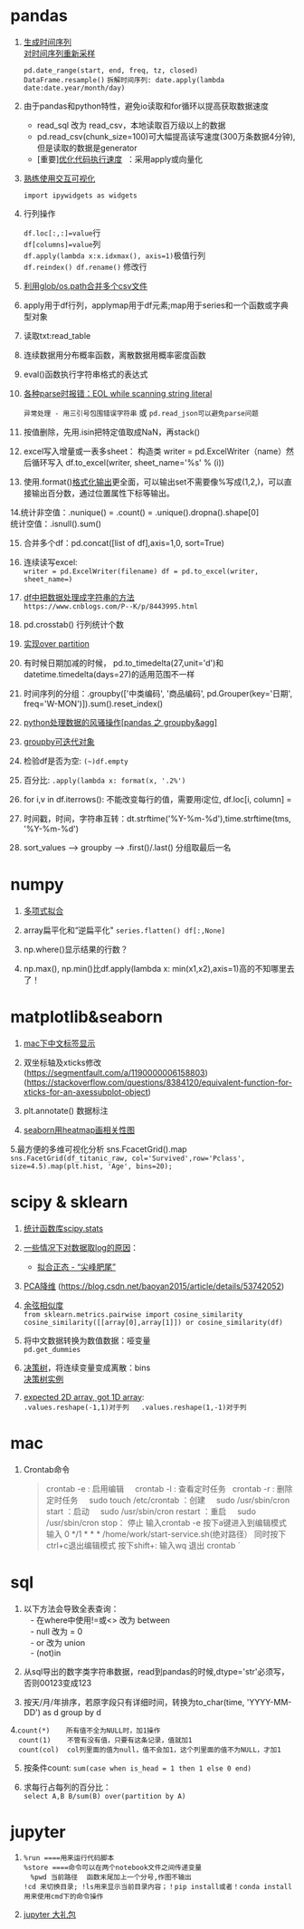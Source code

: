 # pandas
1. [生成时间序列](https://blog.csdn.net/you_are_my_dream/article/details/70209757)  
    [对时间序列重新采样](https://blog.csdn.net/wangshuang1631/article/details/52314944)  
    
    `pd.date_range(start, end, freq, tz, closed)`  
    `DataFrame.resample()`
    `拆解时间序列: date.apply(lambda date:date.year/month/day)`  
  
2. 由于pandas和python特性，避免io读取和for循环以提高获取数据速度
     - read_sql 改为 read_csv，本地读取百万级以上的数据  
     - pd.read_csv(chunk_size=100)可大幅提高读写速度(300万条数据4分钟),但是读取的数据是generator      
     - [重要][优化代码执行速度](https://python.freelycode.com/contribution/detail/1083)  ：采用apply或向量化

3. [熟练使用交互可视化](http://ipywidgets.readthedocs.io/en/latest/examples/Using%20Interact.html)

    `import ipywidgets as widgets`
    
4. 行列操作  

    `df.loc[:,:]=value`行  
    `df[columns]=value`列  
    `df.apply(lambda x:x.idxmax(), axis=1)`极值行列  
    `df.reindex() df.rename()` 修改行   
    
 
5. [利用glob/os.path合并多个csv文件](https://blog.csdn.net/u010129985/article/details/79177359)  

6. apply用于df行列，applymap用于df元素;map用于series和一个函数或字典型对象

7. 读取txt:read_table

8. 连续数据用分布概率函数，离散数据用概率密度函数

9. eval()函数执行字符串格式的表达式

10. [各种parse时报错：EOL while scanning string literal](https://blog.csdn.net/idevcod/article/details/11635479)  

    `异常处理 - 用三引号包围错误字符串` 或 `pd.read_json可以避免parse问题`
11. 按值删除，先用.isin把特定值取成NaN，再stack()  

12. excel写入增量或一表多sheet： 构造类 writer = pd.ExcelWriter（name）然后循环写入 df.to_excel(writer, sheet_name='%s' % (i))  

13. 使用.format()[格式化输出](http://www.cnblogs.com/fat39/p/7245035.html)更全面，可以输出set不需要像%写成(1,2,)，可以直接输出百分数，通过位置属性下标等输出。  

14.统计非空值：.nunique() = .count() = .unique().dropna().shape\[0]  
  统计空值：.isnull().sum()  

15. 合并多个df：pd.concat([list of df],axis=1,0, sort=True)  

16. 连续读写excel:  
    `writer = pd.ExcelWriter(filename) df = pd.to_excel(writer, sheet_name=)`  

17. [df中把数据处理成字符串的方法](http://www.ppvke.com/Blog/archives/39790)  
    `https://www.cnblogs.com/P--K/p/8443995.html`  
18. pd.crosstab() 行列统计个数

19. [实现over partition](https://www.jianshu.com/p/6ef54e943ad0)  

20. 有时候日期加减的时候， pd.to_timedelta(27,unit='d')和 datetime.timedelta(days=27)的适用范围不一样  

21. 时间序列的分组：.groupby(['中类编码', '商品编码', pd.Grouper(key='日期', freq='W-MON')]).sum().reset_index()  

22. [python处理数据的风骚操作[pandas 之 groupby&agg]](https://segmentfault.com/a/1190000012394176)  

23. [groupby可迭代对象](https://blog.csdn.net/claroja/article/details/72911882)  

24. 检验df是否为空: `(~)df.empty`  

25. 百分比: `.apply(lambda x: format(x, '.2%')`  

26. for i,v in df.iterrows(): 不能改变每行的值，需要用i定位, df.loc[i, column] =  

27. 时间戳，时间，字符串互转：dt.strftime('%Y-%m-%d'),time.strftime(tms, '%Y-%m-%d')  

28. sort_values --> groupby --> .first()/.last() 分组取最后一名  

# numpy
1. [多项式拟合](https://blog.csdn.net/lubin2016/article/details/78823013)  

2. array扁平化和“逆扁平化"
    `series.flatten() df[:,None]`  
3. np.where()显示结果的行数？  

4. np.max(), np.min()比df.apply(lambda x: min(x1,x2),axis=1)高的不知哪里去了！  

# matplotlib&seaborn
1. [mac下中文标签显示](http://skyrover.me/2018/02/13/matplotlib_issue_solution/)

2. 双坐标轴及xticks修改  
    (https://segmentfault.com/a/1190000006158803)  
    (https://stackoverflow.com/questions/8384120/equivalent-function-for-xticks-for-an-axessubplot-object)
     
3. plt.annotate() 数据标注  

4. [seaborn用heatmap画相关性图](http://seaborn.pydata.org/examples/many_pairwise_correlations.html#plotting-a-diagonal-correlation-matrix)  

5.最方便的多维可视化分析  sns.FcacetGrid().map  
    `sns.FacetGrid(df_titanic_raw, col='Survived',row='Pclass', size=4.5).map(plt.hist, 'Age', bins=20);`  
    
# scipy & sklearn
1. [统计函数库scipy.stats](https://blog.csdn.net/pipisorry/article/details/49515215)  

2. [一些情况下对数据取log的原因](http://bbs.pinggu.org/thread-3027640-1-1.html)：
    - [拟合正态 - “尖峰肥尾”](http://bbs.pinggu.org/thread-1286098-1-1.html)

3. [PCA降维](https://www.jianshu.com/p/4528aaa6dc48)  (https://blog.csdn.net/baoyan2015/article/details/53742052)

4. [余弦相似度](http://blog.christianperone.com/2013/09/machine-learning-cosine-similarity-for-vector-space-models-part-iii/)  
    `from sklearn.metrics.pairwise import cosine_similarity`  
        `cosine_similarity([[array[0],array[1]]) or cosine_similarity(df)`

5. 将中文数据转换为数值数据：哑变量  
    `pd.get_dummies`
6. [决策树](http://www.ppvke.com/Blog/archives/44548)，将连续变量变成离散：bins  
    [决策树实例](https://blog.csdn.net/oxuzhenyi/article/details/76427704)
    
7. [expected 2D array, got 1D array](https://blog.csdn.net/little_bobo/article/details/78861578):  
    `.values.reshape(-1,1)对于列  
    .values.reshape(1,-1)对于列`  

# mac
1. Crontab命令
    > crontab -e : 启用编辑
     crontab -l : 查看定时任务  
     crontab -r : 删除定时任务 
     sudo touch /etc/crontab ：创建
     sudo /usr/sbin/cron start ：启动 
     sudo /usr/sbin/cron restart ：重启 
     sudo /usr/sbin/cron stop： 停止
     输入crontab -e
     按下a键进入到编辑模式
     输入 0 */1 * * * /home/work/start-service.sh(绝对路径）
     同时按下ctrl+c退出编辑模式
     按下shift+: 输入wq 退出 crontab `
    
# sql
1. 以下方法会导致全表查询：  
    - 在where中使用!=或<> 改为 between  
    - null 改为 = 0  
    - or 改为 union  
    - (not)in  
    
2. 从sql导出的数字类字符串数据，read到pandas的时候,dtype='str'必须写，否则00123变成123  

3. 按天/月/年排序，若原字段只有详细时间，转换为to_char(time, 'YYYY-MM-DD') as d group by d  

4.`count(*)    所有值不全为NULL时，加1操作`  
 `  count(1)    不管有没有值，只要有这条记录，值就加1`   
 `  count(col)  col列里面的值为null，值不会加1，这个列里面的值不为NULL，才加1`  

5. 按条件count: 
`sum(case when is_head = 1 then 1 else 0 end)`  

6. 求每行占每列的百分比：   
`select A,B B/sum(B) over(partition by A)`  

# jupyter
1. `%run ====用来运行代码脚本`   
    `%store ====命令可以在两个notebook文件之间传递变量`  
    `%pwd 当前路径`
    `函数末尾加上一个分号,作图不输出`  
    `!cd 来切换目录; !ls用来显示当前目录内容；！pip install或者！conda install用来使用cmd下的命令操作`  
    
2. [jupyter 大礼包](https://www.jianshu.com/p/dacc6acba00b)
